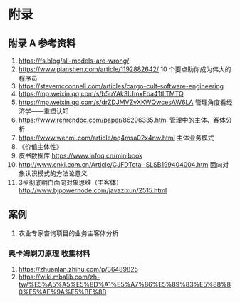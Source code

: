 # 附录

## 附录 A 参考资料



1. https://fs.blog/all-models-are-wrong/ 
2. https://www.pianshen.com/article/1192882642/ 10 个要点助你成为伟大的程序员
3. https://stevemcconnell.com/articles/cargo-cult-software-engineering
4. https://mp.weixin.qq.com/s/b5uYAk3lUmxEba41tLTMTQ
5. https://mp.weixin.qq.com/s/drZDJMVZvXKWQwcesAW6LA 管理角度看经济学——重塑认知
6. https://www.renrendoc.com/paper/86296335.html 管理中的主体、客体分析
7. https://www.wenmi.com/article/pq4msa02x4nw.html 主体业务模式
8.  《价值主体性》
9. 皮书数据库 https://www.infoq.cn/minibook
10. http://www.cnki.com.cn/Article/CJFDTotal-SLSB199404004.htm 面向对象认识模式的方法论意义
11. 3步彻底明白面向对象思维（主客体） http://www.bjpowernode.com/javazixun/2515.html

## 案例

1. 农业专家咨询项目的业务主客体分析

### 奥卡姆剃刀原理 收集材料



1. https://zhuanlan.zhihu.com/p/36489825
2. https://wiki.mbalib.com/zh-tw/%E5%A5%A5%E5%8D%A1%E5%A7%86%E5%89%83%E5%88%80%E5%AE%9A%E5%BE%8B
